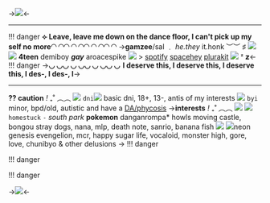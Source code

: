->![](https://i.pinimg.com/564x/83/0b/51/830b51f324e63b9f66a0f2b8c296e7ab.jpg)<-
***
!!! danger
	**⟣ Leave, leave me down on the dance floor, I can't pick up my self no more◠ ◠◠ ◠ ◠◠ ◠ ◠◠ ◠**
->**gamzee**/sal ﹒ *he.they* it.honk ︶︶ ♯  ![](https://64.media.tumblr.com/a3d0947ce1faca8b7133b81650c4ea1c/5d758e6be7ba86e3-f2/s75x75_c1/25ac75dcf0b3fc57d7e6d06482ec166da80bbaa1.gifv) 
![](https://64.media.tumblr.com/6226deecdddb9fb25248d4d0b5675c50/82bf13092174cbf4-d2/s75x75_c1/af5538db6be05d8573e05edc838207cd3dbc1bd4.gifv) **4teen** demiboy ***gay*** aroacespike ![](https://64.media.tumblr.com/e8a3fc0a2dc76cb5325fc3865a5093d4/319c5c98ebbd1216-89/s75x75_c1/3e72c4d82a8c96c5a5fc0b30937538522671af70.gifv)
\> [spotify](https://open.spotify.com/user/31bqq2etphheglvah2uwbd53ghny?si=1A8-iumdQOe24-d9_lqNOw) [spacehey](https://spacehey.com/profile?id=1726437) [plurakit](https://dash.pluralkit.me/profile/s/fcvqq?tab=system&view=list) ![](https://64.media.tumblr.com/679da24057c5d12e80b4f1fa9362a9a2/82bf13092174cbf4-5e/s75x75_c1/a049c02d2b733d1366d405481ab2ae6d274401a6.gifv) ᶻ 𝘇<- 
!!! danger
	->**◡ ◡◡ ◡ ◡◡ ◡ ◡◡ ◡  I deserve this, I deserve this, I deserve this, I des-, I des-, I**->
***
**?? caution** *!* ₊˚ ︵︵ ![](https://64.media.tumblr.com/ed37c64248f1c05a2c4000dd2b7c4068/987a12f2f1b3a485-e1/s75x75_c1/45e48f98434b2bfb03ea768eeff350d758080133.gif)
`dni`![](https://64.media.tumblr.com/23304ba0e408e792312e59cfb50d4267/be5456b81def8a82-10/s75x75_c1/37992dd62bc10e991494f4b702cfaf3551b5b086.gifv) basic dni, 18+, 13-, antis of my interests 
![](https://64.media.tumblr.com/04287cda08fd2167cb18f12453e2b1ab/319c5c98ebbd1216-6c/s75x75_c1/0a5c9be92e9a46269599aefd69a6fb3d4a16cb75.gifv) `byi` minor, bpd/old, autistic and have a [DA/phycosis](https://pronouns.cc/@thedarkcarnival)
->**interests** *!* ₊˚ ︵︵ ![](https://64.media.tumblr.com/c99808877427449ade6f785f407d825b/be5456b81def8a82-cb/s75x75_c1/c1d75fd398e9d4830bd519c0001b59d2237b3018.gifv)
![](https://64.media.tumblr.com/5b7657603c51dc8ebb00dfcffdaecbce/319c5c98ebbd1216-9a/s75x75_c1/195ea9785a0f7f951d8fe636847c18f5f554cd20.pnj)`homestuck` `-` *south park* **pokemon** danganrompa\*
howls moving castle, bongou stray dogs, nana, mlp, death note, sanrio, banana fish ![](https://64.media.tumblr.com/3897df06e6304dcbda07e309e11f7296/82bf13092174cbf4-eb/s75x75_c1/37f6c4708c7e59ff5b82fc7de329b71742862ba9.gifv)
![](https://cdn.discordapp.com/attachments/1042098448582848523/1062074925323657226/Tumblr_l_79680626159342.gif)neon genesis evengelion, mcr, happy sugar life, vocaloid, monster high, gore, love, chunibyo & other delusions  ->
!!! danger  
   
!!! danger
    
!!! danger
     
->![](https://media.discordapp.net/attachments/1092461663095115817/1125877276920270868/FyU8QhcXsAE2Fkw.png?width=823&height=606)<-